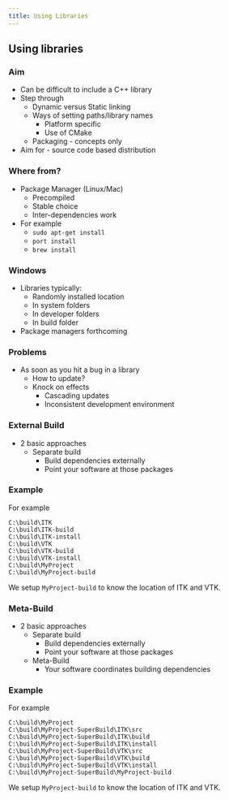 ```yaml
---
title: Using Libraries
---
```


## Using libraries

### Aim

* Can be difficult to include a C++ library
* Step through
    * Dynamic versus Static linking
    * Ways of setting paths/library names
        * Platform specific 
        * Use of CMake
    * Packaging - concepts only
* Aim for - source code based distribution


### Where from?

* Package Manager (Linux/Mac)
    * Precompiled
    * Stable choice
    * Inter-dependencies work
* For example
    * ```sudo apt-get install```
    * ```port install```
    * ```brew install```
    

### Windows

* Libraries typically:
    * Randomly installed location
    * In system folders
    * In developer folders
    * In build folder
* Package managers forthcoming


### Problems

* As soon as you hit a bug in a library
    * How to update?
    * Knock on effects
        * Cascading updates
        * Inconsistent development environment
        

### External Build

* 2 basic approaches
    * Separate build
        * Build dependencies externally
        * Point your software at those packages

### Example

For example

```
C:\build\ITK
C:\build\ITK-build
C:\build\ITK-install
C:\build\VTK
C:\build\VTK-build
C:\build\VTK-install
C:\build\MyProject
C:\build\MyProject-build
```

We setup ```MyProject-build``` to know the location of ITK and VTK. 
    
### Meta-Build

* 2 basic approaches
    * Separate build
        * Build dependencies externally
        * Point your software at those packages
    * Meta-Build
        * Your software coordinates building dependencies
        

### Example

For example

```
C:\build\MyProject
C:\build\MyProject-SuperBuild\ITK\src
C:\build\MyProject-SuperBuild\ITK\build
C:\build\MyProject-SuperBuild\ITK\install
C:\build\MyProject-SuperBuild\VTK\src
C:\build\MyProject-SuperBuild\VTK\build
C:\build\MyProject-SuperBuild\VTK\install
C:\build\MyProject-SuperBuild\MyProject-build
```

We setup ```MyProject-build``` to know the location of ITK and VTK. 
